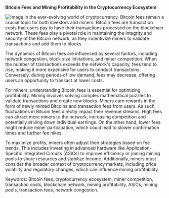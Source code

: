 **Bitcoin Fees and Mining Profitability in the Cryptocurrency Ecosystem**


![Image](https://github.com/user-attachments/assets/31692037-0104-4703-abd1-696b6a7dd41b)
In the ever-evolving world of cryptocurrency, Bitcoin fees remain a crucial topic for both investors and miners. Bitcoin fees are transaction costs that users pay to have their transactions processed on the blockchain network. These fees play a pivotal role in maintaining the integrity and security of the Bitcoin network, as they incentivize miners to validate transactions and add them to blocks.

The dynamics of Bitcoin fees are influenced by several factors, including network congestion, block size limitations, and miner competition. When the number of transactions exceeds the network's capacity, fees tend to rise, making it more expensive for users to conduct transactions. Conversely, during periods of low demand, fees may decrease, offering users an opportunity to transact at lower costs.

For miners, understanding Bitcoin fees is essential for optimizing profitability. Mining involves solving complex mathematical puzzles to validate transactions and create new blocks. Miners earn rewards in the form of newly minted Bitcoins and transaction fees from users. As such, fluctuations in Bitcoin fees directly impact their revenue streams. High fees can attract more miners to the network, increasing competition and potentially driving down individual earnings. On the other hand, lower fees might reduce miner participation, which could lead to slower confirmation times and further fee hikes.

To maximize profits, miners often adjust their strategies based on fee trends. This includes investing in advanced hardware like Application-Specific Integrated Circuits (ASICs) to improve efficiency or joining mining pools to share resources and stabilize income. Additionally, miners must consider the broader context of cryptocurrency markets, including price volatility and regulatory changes, which can influence mining profitability.

Keywords: Bitcoin fees, cryptocurrency ecosystem, miner competition, transaction costs, blockchain network, mining profitability, ASICs, mining pools, transaction fees, network congestion.